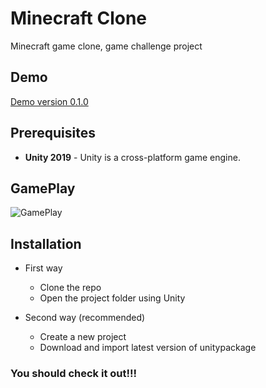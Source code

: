 # Minecraft Clone

Minecraft game clone, game challenge project

## Demo
[Demo version 0.1.0](https://madrigal.pro/demo/minecraft/)

## Prerequisites
- **Unity 2019** - Unity is a cross-platform game engine.

## GamePlay

![GamePlay](https://i.imgur.com/OoFiPgw.png)

## Installation

- First way 
  - Clone the repo
  - Open the project folder using Unity

- Second way (recommended)
  - Create a new project
  - Download and import latest version of unitypackage

### You should check it out!!!
